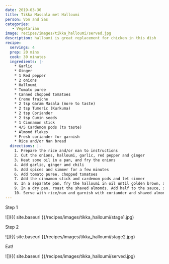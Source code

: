 ```yaml
---
date: 2019-03-30
title: Tikka Massala met Halloumi
person: Von and Sas
categories:
   - Vegetarian
image: recipes/images/tikka_halloumi/served.jpg
description: halloumi is great replacement for chicken in this dish
recipe:
  servings: 4
  prep: 20 mins
  cook: 30 minutes
  ingredients: |-
    * Garlic
    * Ginger
    * 1 Red pepper
    * 2 onions
    * Halloumi
    * Tomato puree
    * Canned chopped tomatoes
    * Creme fraiche
    * 2 tsp Garam Masala (more to taste)
    * 2 tsp Tumeric (Kurkuma)
    * 2 tsp Coriander
    * 2 tsp Cumin seeds
    * 1 Cinnamon stick
    * 4/5 Cardemom pods (to taste)
    * Almond flakes
    * Fresh coriander for garnish
    * Rice and/or Nan bread
  directions: |-
    1. Prepare the rice and/or nan to instructions
    2. Cut the onions, halloumi, garlic, red pepper and ginger
    3. Heat some oil in a pan, and fry the onions
    4. Add garlic, ginger and chili
    5. Add spices and simmer for a few minutes
    6. Add tomato puree, chopped tomatoes
    7. Add the cinnamon stick and cardemom pods and let simmer
    8. In a separate pan, fry the halloumi in oil until golden brown, and add to the sauce
    9. In a dry pan, roast the shaved almonds. Add half to the sauce, save other half for garnish
    10. Serve with rice/nan and garnish with coriander and shaved almonds
---
```


Step 1

![]({{ site.baseurl }}/recipes/images/tikka_halloumi/stage1.jpg)

Step 2

![]({{ site.baseurl }}/recipes/images/tikka_halloumi/stage2.jpg)

Eat!

![]({{ site.baseurl }}/recipes/images/tikka_halloumi/served.jpg)

